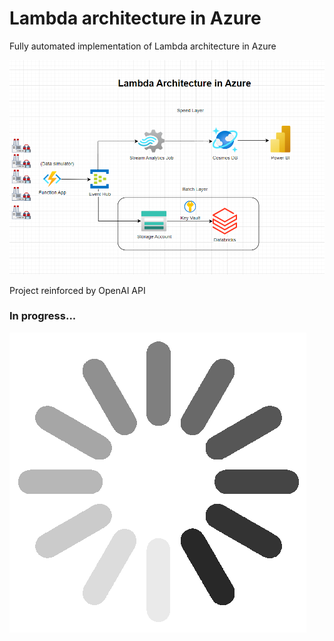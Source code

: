 # Lambda architecture in Azure

Fully automated implementation of Lambda architecture in Azure

![AZ diagram](./images/image.png)

Project reinforced by OpenAI API 

### In progress...  
![Loading](images/loading.gif)